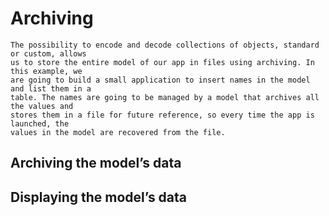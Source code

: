 # Archiving 

    The possibility to encode and decode collections of objects, standard or custom, allows
    us to store the entire model of our app in files using archiving. In this example, we 
    are going to build a small application to insert names in the model and list them in a
    table. The names are going to be managed by a model that archives all the values and
    stores them in a file for future reference, so every time the app is launched, the 
    values in the model are recovered from the file.

## Archiving the model’s data

## Displaying the model’s data

